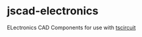 # jscad-electronics

ELectronics CAD Components for use with [tscircuit](https://github.com/tscircuit/tscircuit)
